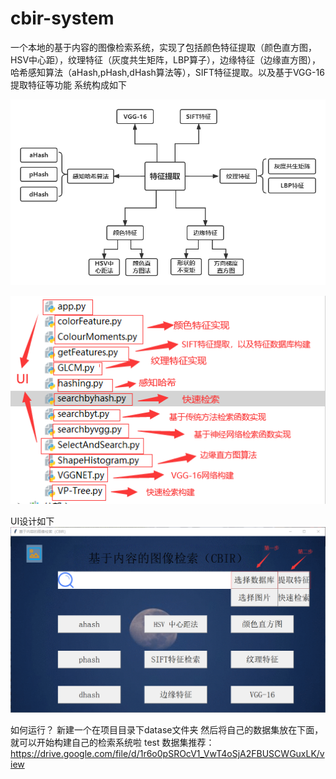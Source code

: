 # cbir-system
一个本地的基于内容的图像检索系统，实现了包括颜色特征提取（颜色直方图，HSV中心距），纹理特征（灰度共生矩阵，LBP算子），边缘特征（边缘直方图），哈希感知算法（aHash,pHash,dHash算法等），SIFT特征提取。以及基于VGG-16提取特征等功能
系统构成如下

![hh](https://github.com/KrealHtz/cbir-systeam/blob/main/icon/hh.png)

![Image text](https://github.com/KrealHtz/cbir-systeam/blob/main/icon/constrct.png)

UI设计如下
![hh](https://github.com/KrealHtz/cbir-systeam/blob/main/icon/ui.png)

如何运行？
新建一个在项目目录下datase文件夹
然后将自己的数据集放在下面，就可以开始构建自己的检索系统啦
test
数据集推荐：
https://drive.google.com/file/d/1r6o0pSROcV1_VwT4oSjA2FBUSCWGuxLK/view
